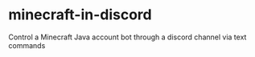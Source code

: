 # minecraft-in-discord
Control a Minecraft Java account bot through a discord channel via text commands
